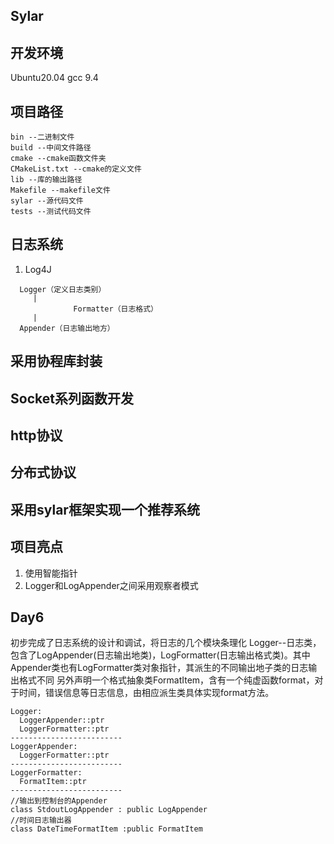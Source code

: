 ## Sylar

## 开发环境
Ubuntu20.04
gcc 9.4

## 项目路径
```
bin --二进制文件
build --中间文件路径
cmake --cmake函数文件夹
CMakeList.txt --cmake的定义文件
lib --库的输出路径
Makefile --makefile文件
sylar --源代码文件
tests --测试代码文件
```

## 日志系统
1) Log4J
```
  Logger（定义日志类别）
     |
              Formatter（日志格式）
     |
  Appender（日志输出地方）
```

## 采用协程库封装

## Socket系列函数开发

## http协议

## 分布式协议

## 采用sylar框架实现一个推荐系统

## 项目亮点
1) 使用智能指针
2) Logger和LogAppender之间采用观察者模式

## Day6

初步完成了日志系统的设计和调试，将日志的几个模块条理化
Logger--日志类，包含了LogAppender(日志输出地类)，LogFormatter(日志输出格式类)。其中Appender类也有LogFormatter类对象指针，其派生的不同输出地子类的日志输出格式不同
另外声明一个格式抽象类FormatItem，含有一个纯虚函数format，对于时间，错误信息等日志信息，由相应派生类具体实现format方法。
```
Logger:
  LoggerAppender::ptr
  LoggerFormatter::ptr
-------------------------
LoggerAppender:
  LoggerFormatter::ptr
-------------------------
LoggerFormatter:
  FormatItem::ptr
-------------------------
//输出到控制台的Appender
class StdoutLogAppender : public LogAppender 
//时间日志输出器
class DateTimeFormatItem :public FormatItem
```
